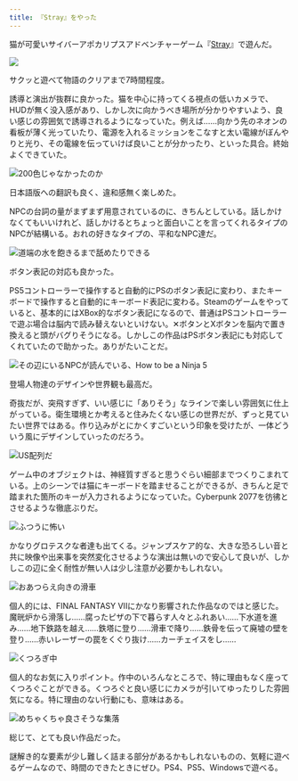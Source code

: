 ```yaml
---
title: 『Stray』をやった
---
```

猫が可愛いサイバーアポカリプスアドベンチャーゲーム『[Stray](https://store.steampowered.com/app/1332010/Stray/?l=japanese)』で遊んだ。

![](https://lh6.googleusercontent.com/RMb5Ghsht0kEkOtZfb82v2CUsapktUJrAhYeTFEuktAu5AphXwPxLqZ8SHh0C8Gp4iQJyLYRS7hfQ2bh9mzchqG4PFU8hGnhqIFGpVcFvOFjLKWnPlXPCm_LxqVc1sljFk-lKpzNdXQvIS1xqQ4r95M)

サクッと遊べて物語のクリアまで7時間程度。

誘導と演出が抜群に良かった。猫を中心に持ってくる視点の低いカメラで、HUDが無く没入感があり、しかし次に向かうべき場所が分かりやすいよう、良い感じの雰囲気で誘導されるようになっていた。例えば……向かう先のネオンの看板が薄く光っていたり、電源を入れるミッションをこなすと太い電線がぼんやりと光り、その電線を伝っていけば良いことが分かったり、といった具合。終始よくできていた。

![](https://lh3.googleusercontent.com/ZRmeIFRlR8v2AzzA4g8DT5j94shwvEdgaGOPLVeWe4_H2eGcHGbqndD6_FdzVyXxLV-VHjGA0aVYlOTQ-PyX1rMkpadl9-gFDORPBjEV60y18ubd8IRLxyWTCNxof9kJweybHGdx02vqruxRb6UGMkk "200色じゃなかったのか")

日本語版への翻訳も良く、違和感無く楽しめた。

NPCの台詞の量がまずまず用意されているのに、きちんとしている。話しかけなくてもいいけれど、話しかけるとちょっと面白いことを言ってくれるタイプのNPCが結構いる。おれの好きなタイプの、平和なNPC達だ。

![](https://lh4.googleusercontent.com/3FKx5Mw-5w-q47_Yhqsxxvu9t0XZyYFm0Gt2w6oondDEVJ2-ZTV-lJx1wCDugyUocjBW-Y-ws9E3d-Z_wzDjvtHbcHQ48Kfg7iw9Fd-Va98B6WCOrhuEV6dqjmmhZ63WfExjl68PJUXmK2BUf7N_LGU "道端の水を飽きるまで舐めたりできる")

ボタン表記の対応も良かった。

PS5コントローラーで操作すると自動的にPSのボタン表記に変わり、またキーボードで操作すると自動的にキーボード表記に変わる。Steamのゲームをやっていると、基本的にはXBox的なボタン表記になるので、普通はPSコントローラーで遊ぶ場合は脳内で読み替えないといけない。✕ボタンとXボタンを脳内で置き換えると頭がバグりそうになる。しかしこの作品はPSボタン表記にも対応してくれていたので助かった。ありがたいことだ。

![](https://lh4.googleusercontent.com/GFLkihELXX7iApmjpHF2LtoGQsUIeRQN0rYfOy20XutWEYASjSHly8k7jFvl5G4AFfUEfoeP6U-YyUTFY5JCtxtzNn8zB4MSYqKldbWXxLn6uWWXKkixU7DBQEffY7AcUNZeD_6xvKmTU2WqkmZh6IE "その辺にいるNPCが読んでいる、How to be a Ninja 5")

登場人物達のデザインや世界観も最高だ。

奇抜だが、突飛すぎず、いい感じに「ありそう」なラインで楽しい雰囲気に仕上がっている。衛生環境とか考えると住みたくない感じの世界だが、ずっと見ていたい世界ではある。作り込みがとにかくすごいという印象を受けたが、一体どういう風にデザインしていったのだろう。

![](https://lh6.googleusercontent.com/WY6XLZucTuf3aGCVuxzMQ4h6getPeqCfj2nMet97oAEVccOBL4TGp1MF73mXpWWa4ia9l_Xt_80fRw4sGkUkFX4BNAeLC7zLqI-Dwmu9tCOM-Vp4L1iJJtD3VKC_esEAGu2OHVeboeKCmckqD02uE4E "US配列だ")

ゲーム中のオブジェクトは、神経質すぎると思うぐらい細部までつくりこまれている。上のシーンでは猫にキーボードを踏ませることができるが、きちんと足で踏まれた箇所のキーが入力されるようになっていた。Cyberpunk 2077を彷彿とさせるような徹底ぶりだ。

![](https://lh4.googleusercontent.com/tHq-3cTkJRV03yXzcE5gM0QJOR_GtgGGisWVIOIf6TMrTiBTaTjGEoiz08bPU-d-0rXmMbr7X2bIV9XtFActoiJU2FEEvZP1OglTsDzcPoUq294OSkcV5c39vr4Hy_0QBoF46IXDt6dCQWwHnH7DT_A "ふつうに怖い")

かなりグロテスクな者達も出てくる。ジャンプスケア的な、大きな恐ろしい音と共に映像や出来事を突然変化させるような演出は無いので安心して良いが、しかしこの辺に全く耐性が無い人は少し注意が必要かもしれない。

![](https://lh4.googleusercontent.com/A3EcGasaYnXxez1FAeZPDJD_lfqIqVdE3EPNN0puPiljoky06NS1cuzwkDOn7rkqiZTAja0DSASL02uIt36CvvsYolXLJN8uDnjaMGT7KQeoH1TYV4CLirBsHDWtCzyeTo-t0awqLR27X33t6Knkttc "おあつらえ向きの滑車")

個人的には、FINAL FANTASY VIIにかなり影響された作品なのではと感じた。魔晄炉から滑落し……腐ったピザの下で暮らす人々とふれあい……下水道を進み……地下鉄路を越え……鉄塔に登り……滑車で降り……鉄骨を伝って廃墟の壁を登り……赤いレーザーの罠をくぐり抜け……カーチェイスをし……

![](https://lh4.googleusercontent.com/pyrvfZ9qjwvDyiEyaew19epS3wzOaJ5karBq3CGy5PlQZ8WmoxGnoKjzKBDcTJpD_eys-tIHoTKYDWKlBsLEyppCVY1o-roYXMCtpjfxIsDxfocj9S0w3jIJMRn8n6NzbxPeI5LMyInvj6tOktJzQi4 "くつろぎ中")

個人的なお気に入りポイント。作中のいろんなところで、特に理由もなく座ってくつろぐことができる。くつろぐと良い感じにカメラが引いてゆったりした雰囲気になる。特に理由のない行動にも、意味はある。

![](https://lh6.googleusercontent.com/wrkUIB1Lf8Rsd7290kAB6hpIfgQCWPYq29AcvKPZ6U0v1EkkMtoP7EXnmyCDxLXLt8sdSatwlAtOT-zUIRsYcvS8fsJK7DutquNkC_0SWllzMTVw3EZ4U8HY2mRXQLE7-D08aU4X8lqdt8zNAkalJUc "めちゃくちゃ良さそうな集落")

総じて、とても良い作品だった。

謎解き的な要素が少し難しく詰まる部分があるかもしれないものの、気軽に遊べるゲームなので、時間のできたときにぜひ。PS4、PS5、Windowsで遊べる。
